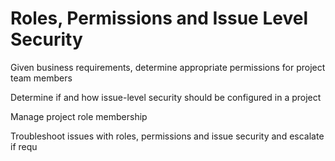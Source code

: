# Roles, Permissions and Issue Level Security

 Given business requirements, determine appropriate permissions for project
team members

Determine if and how issue-level security should be configured in a project

Manage project role membership

Troubleshoot issues with roles, permissions and issue security and escalate if
requ